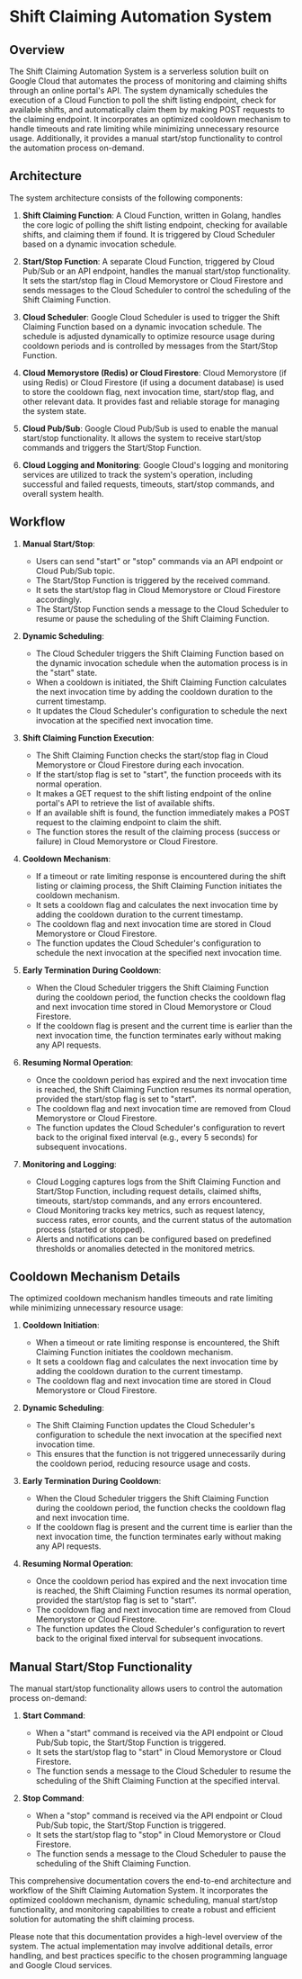 # Shift Claiming Automation System

## Overview

The Shift Claiming Automation System is a serverless solution built on Google Cloud that automates the process of monitoring and claiming shifts through an online portal's API. The system dynamically schedules the execution of a Cloud Function to poll the shift listing endpoint, check for available shifts, and automatically claim them by making POST requests to the claiming endpoint. It incorporates an optimized cooldown mechanism to handle timeouts and rate limiting while minimizing unnecessary resource usage. Additionally, it provides a manual start/stop functionality to control the automation process on-demand.

## Architecture

The system architecture consists of the following components:

1. **Shift Claiming Function**: A Cloud Function, written in Golang, handles the core logic of polling the shift listing endpoint, checking for available shifts, and claiming them if found. It is triggered by Cloud Scheduler based on a dynamic invocation schedule.

2. **Start/Stop Function**: A separate Cloud Function, triggered by Cloud Pub/Sub or an API endpoint, handles the manual start/stop functionality. It sets the start/stop flag in Cloud Memorystore or Cloud Firestore and sends messages to the Cloud Scheduler to control the scheduling of the Shift Claiming Function.

3. **Cloud Scheduler**: Google Cloud Scheduler is used to trigger the Shift Claiming Function based on a dynamic invocation schedule. The schedule is adjusted dynamically to optimize resource usage during cooldown periods and is controlled by messages from the Start/Stop Function.

4. **Cloud Memorystore (Redis) or Cloud Firestore**: Cloud Memorystore (if using Redis) or Cloud Firestore (if using a document database) is used to store the cooldown flag, next invocation time, start/stop flag, and other relevant data. It provides fast and reliable storage for managing the system state.

5. **Cloud Pub/Sub**: Google Cloud Pub/Sub is used to enable the manual start/stop functionality. It allows the system to receive start/stop commands and triggers the Start/Stop Function.

6. **Cloud Logging and Monitoring**: Google Cloud's logging and monitoring services are utilized to track the system's operation, including successful and failed requests, timeouts, start/stop commands, and overall system health.

## Workflow

1. **Manual Start/Stop**:

   - Users can send "start" or "stop" commands via an API endpoint or Cloud Pub/Sub topic.
   - The Start/Stop Function is triggered by the received command.
   - It sets the start/stop flag in Cloud Memorystore or Cloud Firestore accordingly.
   - The Start/Stop Function sends a message to the Cloud Scheduler to resume or pause the scheduling of the Shift Claiming Function.

2. **Dynamic Scheduling**:

   - The Cloud Scheduler triggers the Shift Claiming Function based on the dynamic invocation schedule when the automation process is in the "start" state.
   - When a cooldown is initiated, the Shift Claiming Function calculates the next invocation time by adding the cooldown duration to the current timestamp.
   - It updates the Cloud Scheduler's configuration to schedule the next invocation at the specified next invocation time.

3. **Shift Claiming Function Execution**:

   - The Shift Claiming Function checks the start/stop flag in Cloud Memorystore or Cloud Firestore during each invocation.
   - If the start/stop flag is set to "start", the function proceeds with its normal operation.
   - It makes a GET request to the shift listing endpoint of the online portal's API to retrieve the list of available shifts.
   - If an available shift is found, the function immediately makes a POST request to the claiming endpoint to claim the shift.
   - The function stores the result of the claiming process (success or failure) in Cloud Memorystore or Cloud Firestore.

4. **Cooldown Mechanism**:

   - If a timeout or rate limiting response is encountered during the shift listing or claiming process, the Shift Claiming Function initiates the cooldown mechanism.
   - It sets a cooldown flag and calculates the next invocation time by adding the cooldown duration to the current timestamp.
   - The cooldown flag and next invocation time are stored in Cloud Memorystore or Cloud Firestore.
   - The function updates the Cloud Scheduler's configuration to schedule the next invocation at the specified next invocation time.

5. **Early Termination During Cooldown**:

   - When the Cloud Scheduler triggers the Shift Claiming Function during the cooldown period, the function checks the cooldown flag and next invocation time stored in Cloud Memorystore or Cloud Firestore.
   - If the cooldown flag is present and the current time is earlier than the next invocation time, the function terminates early without making any API requests.

6. **Resuming Normal Operation**:

   - Once the cooldown period has expired and the next invocation time is reached, the Shift Claiming Function resumes its normal operation, provided the start/stop flag is set to "start".
   - The cooldown flag and next invocation time are removed from Cloud Memorystore or Cloud Firestore.
   - The function updates the Cloud Scheduler's configuration to revert back to the original fixed interval (e.g., every 5 seconds) for subsequent invocations.

7. **Monitoring and Logging**:
   - Cloud Logging captures logs from the Shift Claiming Function and Start/Stop Function, including request details, claimed shifts, timeouts, start/stop commands, and any errors encountered.
   - Cloud Monitoring tracks key metrics, such as request latency, success rates, error counts, and the current status of the automation process (started or stopped).
   - Alerts and notifications can be configured based on predefined thresholds or anomalies detected in the monitored metrics.

## Cooldown Mechanism Details

The optimized cooldown mechanism handles timeouts and rate limiting while minimizing unnecessary resource usage:

1. **Cooldown Initiation**:

   - When a timeout or rate limiting response is encountered, the Shift Claiming Function initiates the cooldown mechanism.
   - It sets a cooldown flag and calculates the next invocation time by adding the cooldown duration to the current timestamp.
   - The cooldown flag and next invocation time are stored in Cloud Memorystore or Cloud Firestore.

2. **Dynamic Scheduling**:

   - The Shift Claiming Function updates the Cloud Scheduler's configuration to schedule the next invocation at the specified next invocation time.
   - This ensures that the function is not triggered unnecessarily during the cooldown period, reducing resource usage and costs.

3. **Early Termination During Cooldown**:

   - When the Cloud Scheduler triggers the Shift Claiming Function during the cooldown period, the function checks the cooldown flag and next invocation time.
   - If the cooldown flag is present and the current time is earlier than the next invocation time, the function terminates early without making any API requests.

4. **Resuming Normal Operation**:
   - Once the cooldown period has expired and the next invocation time is reached, the Shift Claiming Function resumes its normal operation, provided the start/stop flag is set to "start".
   - The cooldown flag and next invocation time are removed from Cloud Memorystore or Cloud Firestore.
   - The function updates the Cloud Scheduler's configuration to revert back to the original fixed interval for subsequent invocations.

## Manual Start/Stop Functionality

The manual start/stop functionality allows users to control the automation process on-demand:

1. **Start Command**:

   - When a "start" command is received via the API endpoint or Cloud Pub/Sub topic, the Start/Stop Function is triggered.
   - It sets the start/stop flag to "start" in Cloud Memorystore or Cloud Firestore.
   - The function sends a message to the Cloud Scheduler to resume the scheduling of the Shift Claiming Function at the specified interval.

2. **Stop Command**:
   - When a "stop" command is received via the API endpoint or Cloud Pub/Sub topic, the Start/Stop Function is triggered.
   - It sets the start/stop flag to "stop" in Cloud Memorystore or Cloud Firestore.
   - The function sends a message to the Cloud Scheduler to pause the scheduling of the Shift Claiming Function.

This comprehensive documentation covers the end-to-end architecture and workflow of the Shift Claiming Automation System. It incorporates the optimized cooldown mechanism, dynamic scheduling, manual start/stop functionality, and monitoring capabilities to create a robust and efficient solution for automating the shift claiming process.

Please note that this documentation provides a high-level overview of the system. The actual implementation may involve additional details, error handling, and best practices specific to the chosen programming language and Google Cloud services.
